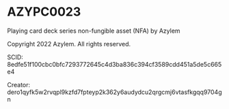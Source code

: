 # AZYPC0023
Playing card deck series non-fungible asset (NFA) by Azylem

Copyright 2022 Azylem. All rights reserved.

SCID: 8edfe51f100cbc0bfc7293772645c4d3ba836c394cf3589cdd451a5de5c665e4

Creator: dero1qyfk5w2rvqpl9kzfd7fpteyp2k362y6audydcu2qrgcmj6vtasfkgqq9704gn

